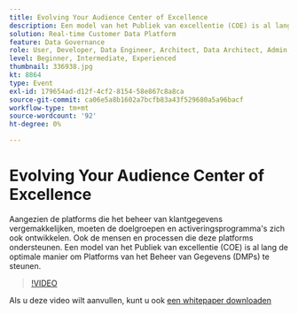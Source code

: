 ```yaml
---
title: Evolving Your Audience Center of Excellence
description: Een model van het Publiek van excellentie (COE) is al lang de optimale manier om Platforms van het Beheer van Gegevens (DMPs) te steunen.
solution: Real-time Customer Data Platform
feature: Data Governance
role: User, Developer, Data Engineer, Architect, Data Architect, Admin, Leader
level: Beginner, Intermediate, Experienced
thumbnail: 336938.jpg
kt: 8864
type: Event
exl-id: 179654ad-d12f-4cf2-8154-58e867c8a8ca
source-git-commit: ca06e5a8b1602a7bcfb83a43f529680a5a96bacf
workflow-type: tm+mt
source-wordcount: '92'
ht-degree: 0%

---
```


# Evolving Your Audience Center of Excellence

Aangezien de platforms die het beheer van klantgegevens vergemakkelijken, moeten de doelgroepen en activeringsprogramma&#39;s zich ook ontwikkelen. Ook de mensen en processen die deze platforms ondersteunen. Een model van het Publiek van excellentie (COE) is al lang de optimale manier om Platforms van het Beheer van Gegevens (DMPs) te steunen.

>[!VIDEO](https://video.tv.adobe.com/v/336938/?quality=12&learn=on)

Als u deze video wilt aanvullen, kunt u ook [een whitepaper downloaden](./../assets/whitepaper-evolving-the-audience-center-of-excellence.pdf)
